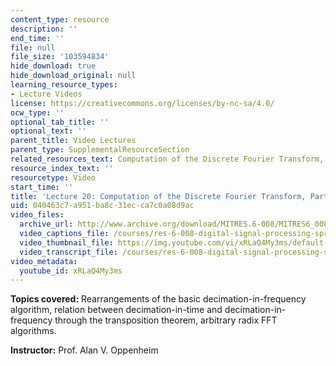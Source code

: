 ```yaml
---
content_type: resource
description: ''
end_time: ''
file: null
file_size: '103594834'
hide_download: true
hide_download_original: null
learning_resource_types:
- Lecture Videos
license: https://creativecommons.org/licenses/by-nc-sa/4.0/
ocw_type: ''
optional_tab_title: ''
optional_text: ''
parent_title: Video Lectures
parent_type: SupplementalResourceSection
related_resources_text: Computation of the Discrete Fourier Transform, Part 3 ([PDF](/courses/res-6-008-digital-signal-processing-spring-2011/resources/mitres_6_008s11_lec20-1))
resource_index_text: ''
resourcetype: Video
start_time: ''
title: 'Lecture 20: Computation of the Discrete Fourier Transform, Part 3'
uid: 040463c7-a951-ba8c-31ec-ca7c0a08d9ac
video_files:
  archive_url: http://www.archive.org/download/MITRES.6-008/MITRES6_008_lec20_300k.mp4
  video_captions_file: /courses/res-6-008-digital-signal-processing-spring-2011/b66ba8c4c7065e34991702fe18841a2b_xRLaQ4My3ms.vtt
  video_thumbnail_file: https://img.youtube.com/vi/xRLaQ4My3ms/default.jpg
  video_transcript_file: /courses/res-6-008-digital-signal-processing-spring-2011/a0116d256c4adacd530451f41ac96f4e_xRLaQ4My3ms.pdf
video_metadata:
  youtube_id: xRLaQ4My3ms
---
```


**Topics covered:** Rearrangements of the basic decimation-in-frequency algorithm, relation between decimation-in-time and decimation-in-frequency through the transposition theorem, arbitrary radix FFT algorithms.

**Instructor:** Prof. Alan V. Oppenheim

